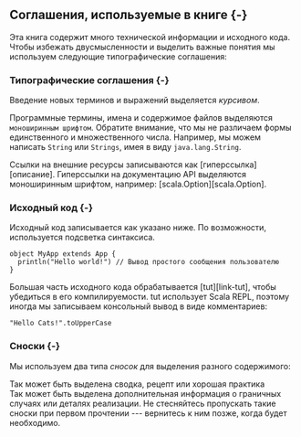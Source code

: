 ## Соглашения, используемые в книге {-}

Эта книга содержит много технической информации и исходного кода.
Чтобы избежать двусмысленности и выделить важные понятия
мы используем следующие типографические соглашения:

### Типографические соглашения {-}

Введение новых терминов и выражений выделяется *курсивом*. 

Программные термины, имена и содержимое файлов выделяются `моноширинным шрифтом`.
Обратите внимание, что мы не различаем формы единственного и множественного числа. 
Например, мы можем написать `String` или `Strings`, имея в виду `java.lang.String`.

Ссылки на внешние ресурсы записываются как [гиперссылка][описание].
Гиперссылки на документацию API выделяются моноширинным шрифтом, например: [scala.Option][scala.Option].

### Исходный код {-}

Исходный код записывается как указано ниже. По возможности, используется подсветка синтаксиса. 

```tut:book:silent
object MyApp extends App {
  println("Hello world!") // Вывод простого сообщения пользователю
}
```

Большая часть исходного кода обрабатывается [tut][link-tut], чтобы убедиться в его компилируемости.
tut использует Scala REPL, поэтому иногда мы записываем консольный вывод в виде комментариев:

```tut:book
"Hello Cats!".toUpperCase
```

### Сноски {-}

Мы используем два типа *сносок* для выделения разного содержимого:

<div class="callout callout-info">
Так может быть выделена сводка, рецепт или хорошая практика
</div>

<div class="callout callout-warning">
Так может быть выделена дополнительная информация о граничных случаях или деталях реализации. 
Не стесняйтесь пропускать такие сноски при первом прочтении --- вернитесь к ним позже, когда будет необходимо.
</div>
